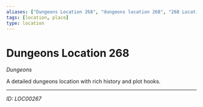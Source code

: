 ```yaml
---
aliases: ["Dungeons Location 268", "dungeons location 268", "268 Location Dungeons"]
tags: [location, place]
type: location
---
```


# Dungeons Location 268

*Dungeons*

A detailed dungeons location with rich history and plot hooks.

---
*ID: LOC00267*